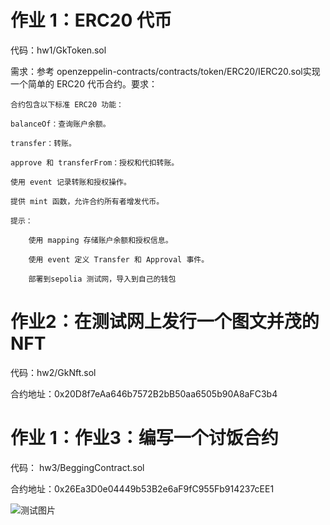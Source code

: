 # 作业 1：ERC20 代币

代码：hw1/GkToken.sol

需求：参考 openzeppelin-contracts/contracts/token/ERC20/IERC20.sol实现一个简单的 ERC20 代币合约。要求：

    合约包含以下标准 ERC20 功能：

    balanceOf：查询账户余额。

    transfer：转账。

    approve 和 transferFrom：授权和代扣转账。

    使用 event 记录转账和授权操作。

    提供 mint 函数，允许合约所有者增发代币。

    提示：

        使用 mapping 存储账户余额和授权信息。

        使用 event 定义 Transfer 和 Approval 事件。

        部署到sepolia 测试网，导入到自己的钱包

# 作业2：在测试网上发行一个图文并茂的 NFT

代码：hw2/GkNft.sol

合约地址：0x20D8f7eAa646b7572B2bB50aa6505b90A8aFC3b4

# 作业 1：作业3：编写一个讨饭合约

代码： hw3/BeggingContract.sol

合约地址：0x26Ea3D0e04449b53B2e6aF9fC955Fb914237cEE1

![测试图片](./hw3/test.png)

